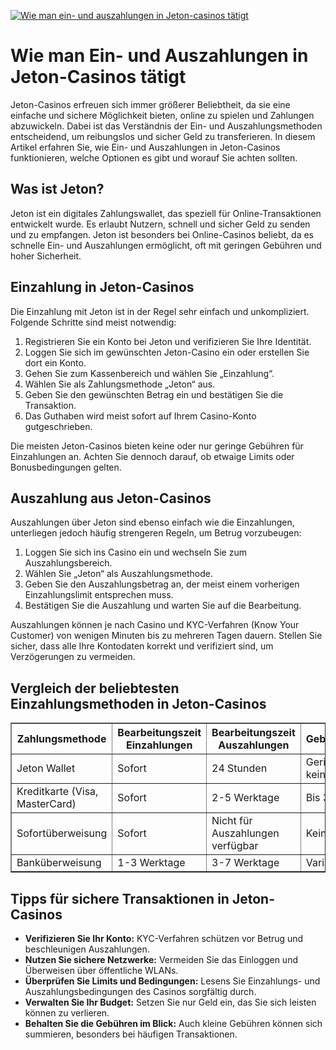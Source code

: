 [![Wie man ein- und auszahlungen in Jeton-casinos tätigt](https://123-caf.pages.dev/gitsignup.png)](https://vrmoo.ru/Bt82HjjY)

<h1>Wie man Ein- und Auszahlungen in Jeton-Casinos tätigt</h1>  <p>Jeton-Casinos erfreuen sich immer größerer Beliebtheit, da sie eine einfache und sichere Möglichkeit bieten, online zu spielen und Zahlungen abzuwickeln. Dabei ist das Verständnis der Ein- und Auszahlungsmethoden entscheidend, um reibungslos und sicher Geld zu transferieren. In diesem Artikel erfahren Sie, wie Ein- und Auszahlungen in Jeton-Casinos funktionieren, welche Optionen es gibt und worauf Sie achten sollten.</p>  <h2>Was ist Jeton?</h2>  <p>Jeton ist ein digitales Zahlungswallet, das speziell für Online-Transaktionen entwickelt wurde. Es erlaubt Nutzern, schnell und sicher Geld zu senden und zu empfangen. Jeton ist besonders bei Online-Casinos beliebt, da es schnelle Ein- und Auszahlungen ermöglicht, oft mit geringen Gebühren und hoher Sicherheit.</p>  <h2>Einzahlung in Jeton-Casinos</h2>  <p>Die Einzahlung mit Jeton ist in der Regel sehr einfach und unkompliziert. Folgende Schritte sind meist notwendig:</p>  <ol>   <li>Registrieren Sie ein Konto bei Jeton und verifizieren Sie Ihre Identität.</li>   <li>Loggen Sie sich im gewünschten Jeton-Casino ein oder erstellen Sie dort ein Konto.</li>   <li>Gehen Sie zum Kassenbereich und wählen Sie „Einzahlung“.</li>   <li>Wählen Sie als Zahlungsmethode „Jeton“ aus.</li>   <li>Geben Sie den gewünschten Betrag ein und bestätigen Sie die Transaktion.</li>   <li>Das Guthaben wird meist sofort auf Ihrem Casino-Konto gutgeschrieben.</li> </ol>  <p>Die meisten Jeton-Casinos bieten keine oder nur geringe Gebühren für Einzahlungen an. Achten Sie dennoch darauf, ob etwaige Limits oder Bonusbedingungen gelten.</p>  <h2>Auszahlung aus Jeton-Casinos</h2>  <p>Auszahlungen über Jeton sind ebenso einfach wie die Einzahlungen, unterliegen jedoch häufig strengeren Regeln, um Betrug vorzubeugen:</p>  <ol>   <li>Loggen Sie sich ins Casino ein und wechseln Sie zum Auszahlungsbereich.</li>   <li>Wählen Sie „Jeton“ als Auszahlungsmethode.</li>   <li>Geben Sie den Auszahlungsbetrag an, der meist einem vorherigen Einzahlungslimit entsprechen muss.</li>   <li>Bestätigen Sie die Auszahlung und warten Sie auf die Bearbeitung.</li> </ol>  <p>Auszahlungen können je nach Casino und KYC-Verfahren (Know Your Customer) von wenigen Minuten bis zu mehreren Tagen dauern. Stellen Sie sicher, dass alle Ihre Kontodaten korrekt und verifiziert sind, um Verzögerungen zu vermeiden.</p>  <h2>Vergleich der beliebtesten Einzahlungsmethoden in Jeton-Casinos</h2>  <table border="1" cellpadding="8" cellspacing="0">   <thead>     <tr>       <th>Zahlungsmethode</th>       <th>Bearbeitungszeit Einzahlungen</th>       <th>Bearbeitungszeit Auszahlungen</th>       <th>Gebühren</th>       <th>Max. Zahlungslimit</th>     </tr>   </thead>   <tbody>     <tr>       <td>Jeton Wallet</td>       <td>Sofort</td>       <td>24 Stunden</td>       <td>Gering bis keine</td>       <td>10.000 €</td>     </tr>     <tr>       <td>Kreditkarte (Visa, MasterCard)</td>       <td>Sofort</td>       <td>2-5 Werktage</td>       <td>Bis 3%</td>       <td>5.000 €</td>     </tr>     <tr>       <td>Sofortüberweisung</td>       <td>Sofort</td>       <td>Nicht für Auszahlungen verfügbar</td>       <td>Keine</td>       <td>7.500 €</td>     </tr>     <tr>       <td>Banküberweisung</td>       <td>1-3 Werktage</td>       <td>3-7 Werktage</td>       <td>Variable</td>       <td>Unbegrenzt</td>     </tr>   </tbody> </table>  <h2>Tipps für sichere Transaktionen in Jeton-Casinos</h2>  <ul>   <li><strong>Verifizieren Sie Ihr Konto:</strong> KYC-Verfahren schützen vor Betrug und beschleunigen Auszahlungen.</li>   <li><strong>Nutzen Sie sichere Netzwerke:</strong> Vermeiden Sie das Einloggen und Überweisen über öffentliche WLANs.</li>   <li><strong>Überprüfen Sie Limits und Bedingungen:</strong> Lesens Sie Einzahlungs- und Auszahlungsbedingungen des Casinos sorgfältig durch.</li>   <li><strong>Verwalten Sie Ihr Budget:</strong> Setzen Sie nur Geld ein, das Sie sich leisten können zu verlieren.</li>   <li><strong>Behalten Sie die Gebühren im Blick:</strong> Auch kleine Gebühren können sich summieren, besonders bei häufigen Transaktionen.</li> </ul>